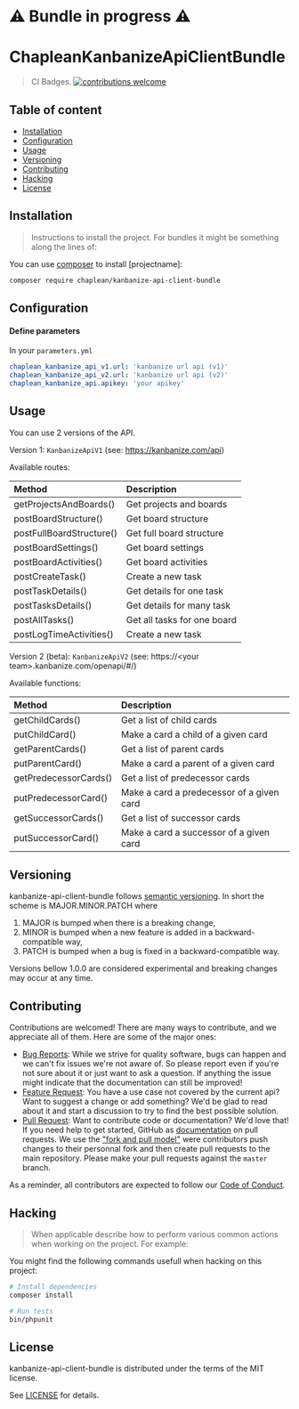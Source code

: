 # ⚠ Bundle in progress ⚠

# ChapleanKanbanizeApiClientBundle

> CI Badges. [![contributions welcome](https://img.shields.io/badge/contributions-welcome-brightgreen.svg?style=flat)](https://github.com/chaplean/kanbanize-api-client-bundle/issues)



## Table of content

* [Installation](#Installation)
* [Configuration](#Configuration)
* [Usage](#Usage)
* [Versioning](#Versioning)
* [Contributing](#Contributing)
* [Hacking](#Hacking)
* [License](#License)

## Installation

> Instructions to install the project. For bundles it might be something along the lines of:

You can use [composer](https://getcomposer.org) to install [projectname]:
```bash
composer require chaplean/kanbanize-api-client-bundle
```

## Configuration

#### Define parameters

In your `parameters.yml`

```yaml
chaplean_kanbanize_api_v1.url: 'kanbanize url api (v1)'
chaplean_kanbanize_api_v2.url: 'kanbanize url api (v2)'
chaplean_kanbanize_api.apikey: 'your apikey'
```

## Usage

You can use 2 versions of the API.

Version 1: `KanbanizeApiV1` (see: https://kanbanize.com/api)

Available routes:

| Method | Description |
| :--- | :--- |
| getProjectsAndBoards()   | Get projects and boards     |
| postBoardStructure()     | Get board structure         |
| postFullBoardStructure() | Get full board structure    |
| postBoardSettings()      | Get board settings          |
| postBoardActivities()    | Get board activities        |
| postCreateTask()         | Create a new task           |
| postTaskDetails()        | Get details for one task    |
| postTasksDetails()       | Get details for many task   |
| postAllTasks()           | Get all tasks for one board |
| postLogTimeActivities()  | Create a new task           |

Version 2 (beta): `KanbanizeApiV2` (see: https://\<your team>.kanbanize.com/openapi/#/)

Available functions:

| Method | Description |
| :--- | :--- |
| getChildCards()        | Get a list of child cards                 |
| putChildCard()         | Make a card a child of a given card       |
| getParentCards()       | Get a list of parent cards                |
| putParentCard()        | Make a card a parent of a given card      |
| getPredecessorCards()  | Get a list of predecessor cards           |
| putPredecessorCard()   | Make a card a predecessor of a given card |
| getSuccessorCards()    | Get a list of successor cards             |
| putSuccessorCard()     | Make a card a successor of a given card   |


## Versioning

kanbanize-api-client-bundle follows [semantic versioning](https://semver.org/). In short the scheme is MAJOR.MINOR.PATCH where
1. MAJOR is bumped when there is a breaking change,
2. MINOR is bumped when a new feature is added in a backward-compatible way,
3. PATCH is bumped when a bug is fixed in a backward-compatible way.

Versions bellow 1.0.0 are considered experimental and breaking changes may occur at any time.

## Contributing

Contributions are welcomed! There are many ways to contribute, and we appreciate all of them. Here are some of the major ones:

* [Bug Reports](https://github.com/chaplean/[projectname]/issues): While we strive for quality software, bugs can happen and we can't fix issues we're not aware of. So please report even if you're not sure about it or just want to ask a question. If anything the issue might indicate that the documentation can still be improved!
* [Feature Request](https://github.com/chaplean/[projectname]/issues): You have a use case not covered by the current api? Want to suggest a change or add something? We'd be glad to read about it and start a discussion to try to find the best possible solution.
* [Pull Request](https://github.com/chaplean/[projectname]/pulls): Want to contribute code or documentation? We'd love that! If you need help to get started, GitHub as [documentation](https://help.github.com/articles/about-pull-requests/) on pull requests. We use the ["fork and pull model"](https://help.github.com/articles/about-collaborative-development-models/) were contributors push changes to their personnal fork and then create pull requests to the main repository. Please make your pull requests against the `master` branch.

As a reminder, all contributors are expected to follow our [Code of Conduct](CODE_OF_CONDUCT.md).

## Hacking

> When applicable describe how to perform various common actions when working on the project. For example:

You might find the following commands usefull when hacking on this project:

```bash
# Install dependencies
composer install

# Run tests
bin/phpunit
```

## License

kanbanize-api-client-bundle is distributed under the terms of the MIT license.

[comment]: # (Contributions must be made available under the same license.)

See [LICENSE](LICENSE.md) for details.
